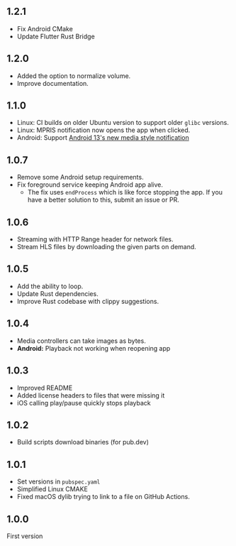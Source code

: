 ## 1.2.1
- Fix Android CMake
- Update Flutter Rust Bridge

## 1.2.0
- Added the option to normalize volume.
- Improve documentation.

## 1.1.0
- Linux: CI builds on older Ubuntu version to support older `glibc` versions.
- Linux: MPRIS notification now opens the app when clicked.
- Android: Support [Android 13's new media style notification](https://developer.android.com/about/versions/13/behavior-changes-13#playback-controls)

## 1.0.7
- Remove some Android setup requirements.
- Fix foreground service keeping Android app alive.
    - The fix uses `endProcess` which is like force stopping the app.
        If you have a better solution to this, submit an issue or PR.

## 1.0.6
- Streaming with HTTP Range header for network files.
- Stream HLS files by downloading the given parts on demand.

## 1.0.5
- Add the ability to loop.
- Update Rust dependencies.
- Improve Rust codebase with clippy suggestions.

## 1.0.4
- Media controllers can take images as bytes.
- **Android:** Playback not working when reopening app

## 1.0.3
- Improved README
- Added license headers to files that were missing it
- iOS calling play/pause quickly stops playback

## 1.0.2
- Build scripts download binaries (for pub.dev)

## 1.0.1
- Set versions in `pubspec.yaml`
- Simplified Linux CMAKE
- Fixed macOS dylib trying to link to a file on GitHub Actions.

## 1.0.0
First version
